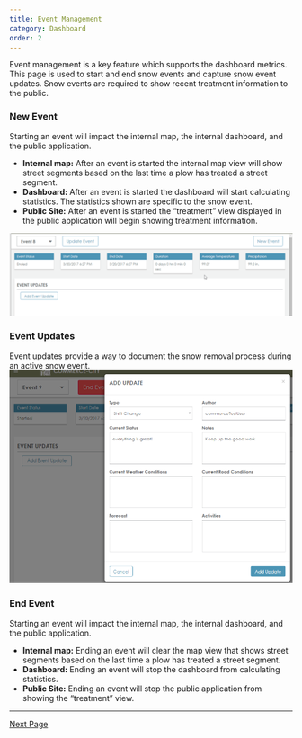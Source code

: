 ```yaml
---
title: Event Management
category: Dashboard
order: 2
---
```



Event management is a key feature which supports the dashboard metrics. This page is used to start and end snow events and capture snow event updates. Snow events are required to show recent treatment information to the public.

### New Event

Starting an event will impact the internal map, the internal dashboard, and the public application.

* **Internal map:** After an event is started the internal map view will show street segments based on the last time a plow has treated a street segment.
* **Dashboard:** After an event is started the dashboard will start calculating statistics. The statistics shown are specific to the snow event.
* **Public Site:** After an event is started the “treatment” view displayed in the public application will begin showing treatment information.

![Event Start](/img/Event_Start.gif)

### Event Updates

Event updates provide a way to document the snow removal process during an active snow event.![Event Updates](/img/eventupdates.png)

### End Event

Starting an event will impact the internal map, the internal dashboard, and the public application.

* **Internal map:** Ending an event will clear the map view that shows street segments based on the last time a plow has treated a street segment.
* **Dashboard:** Ending an event will stop the dashboard from calculating statistics.
* **Public Site:** Ending an event will stop the public application from showing the “treatment” view.

---
[Next Page](https://primeplow.github.io/dashboard/vehicles/)